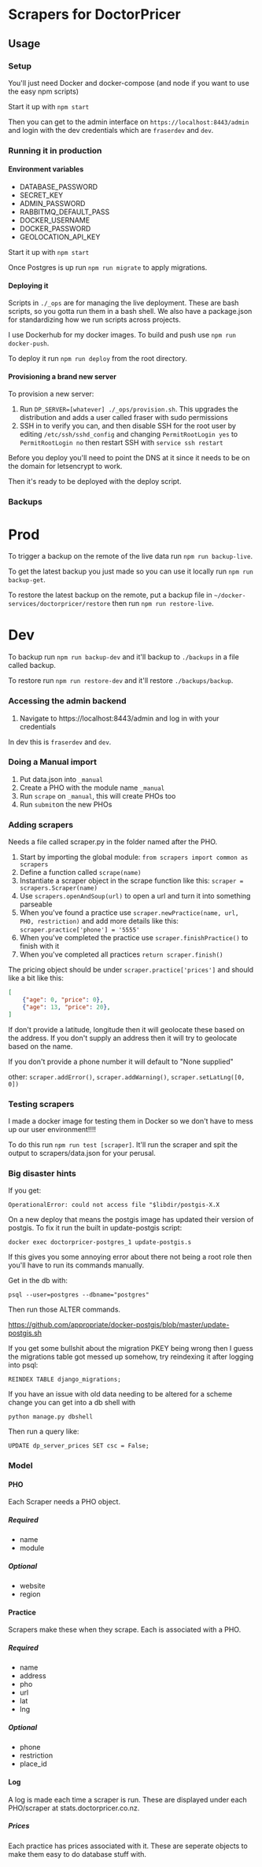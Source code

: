 # Scrapers for DoctorPricer

## Usage

### Setup

You'll just need Docker and docker-compose (and node if you want to use the easy npm scripts)

Start it up with `npm start`

Then you can get to the admin interface on `https://localhost:8443/admin` and login with the dev credentials which are `fraserdev` and `dev`.

### Running it in production

#### Environment variables

* DATABASE_PASSWORD
* SECRET_KEY
* ADMIN_PASSWORD
* RABBITMQ_DEFAULT_PASS
* DOCKER_USERNAME
* DOCKER_PASSWORD
* GEOLOCATION_API_KEY

Start it up with `npm start`

Once Postgres is up run `npm run migrate` to apply migrations.

#### Deploying it

Scripts in `./_ops` are for managing the live deployment. These are bash scripts, so you gotta run them in a bash shell. We also have a package.json for standardizing how we run scripts across projects.

I use Dockerhub for my docker images. To build and push use `npm run docker-push`.

To deploy it run `npm run deploy` from the root directory.

#### Provisioning a brand new server

To provision a new server:

1. Run `DP_SERVER=[whatever] ./_ops/provision.sh`. This upgrades the distribution and adds a user called fraser with sudo permissions
1. SSH in to verify you can, and then disable SSH for the root user by editing `/etc/ssh/sshd_config` and changing `PermitRootLogin yes` to `PermitRootLogin no` then restart SSH with `service ssh restart`

Before you deploy you'll need to point the DNS at it since it needs to be on the domain for letsencrypt to work.

Then it's ready to be deployed with the deploy script.

### Backups

# Prod

To trigger a backup on the remote of the live data run `npm run backup-live`.

To get the latest backup you just made so you can use it locally run `npm run backup-get`.

To restore the latest backup on the remote, put a backup file in `~/docker-services/doctorpricer/restore` then run `npm run restore-live`.

# Dev

To backup run `npm run backup-dev` and it'll backup to `./backups` in a file called backup.

To restore run `npm run restore-dev` and it'll restore `./backups/backup`.

### Accessing the admin backend

1. Navigate to https://localhost:8443/admin and log in with your credentials

In dev this is `fraserdev` and `dev`.

### Doing a Manual import

1. Put data.json into `_manual`
2. Create a PHO with the module name `_manual`
3. Run `scrape` on `_manual`, this will create PHOs too
4. Run `submit`on the new PHOs

### Adding scrapers

Needs a file called scraper.py in the folder named after the PHO.

1. Start by importing the global module: `from scrapers import common as scrapers`
1. Define a function called `scrape(name)`
1. Instantiate a scraper object in the scrape function like this: `scraper = scrapers.Scraper(name)`
1. Use `scrapers.openAndSoup(url)` to open a url and turn it into something parseable
1. When you've found a practice use `scraper.newPractice(name, url, PHO, restriction)` and add more details like this: `scraper.practice['phone'] = '5555'`
1. When you've completed the practice use `scraper.finishPractice()` to finish with it
1. When you've completed all practices `return scraper.finish()`

The pricing object should be under `scraper.practice['prices']` and should like a bit like this:

```JSON
[
    {"age": 0, "price": 0},
    {"age": 13, "price": 20},
]
```

If don't provide a latitude, longitude then it will geolocate these based on the address. If you don't supply an address then it will try to geolocate based on the name. 

If you don't provide a phone number it will default to "None supplied"

other: `scraper.addError()`, `scraper.addWarning()`, `scraper.setLatLng([0, 0])`

### Testing scrapers

I made a docker image for testing them in Docker so we don't have to mess up our user environment!!!!

To do this run `npm run test [scraper]`. It'll run the scraper and spit the output to scrapers/data.json for your perusal.

### Big disaster hints

If you get:

`OperationalError: could not access file "$libdir/postgis-X.X`

On a new deploy that means the postgis image has updated their version of postgis. To fix it run the built in update-postgis script:

`docker exec doctorpricer-postgres_1 update-postgis.s`

If this gives you some annoying error about there not being a root role then you'll have to run its commands manually. 

Get in the db with:

`psql --user=postgres --dbname="postgres"`

Then run those ALTER commands.

https://github.com/appropriate/docker-postgis/blob/master/update-postgis.sh

If you get some bullshit about the migration PKEY being wrong then I guess the migrations table got messed up somehow, try reindexing it after logging into psql:

`REINDEX TABLE django_migrations;`

If you have an issue with old data needing to be altered for a scheme change you can get into a db shell with

`python manage.py dbshell`

Then run a query like:

`UPDATE dp_server_prices SET csc = False;`

### Model

#### PHO

Each Scraper needs a PHO object.

##### Required

* name
* module

##### Optional

* website
* region

#### Practice

Scrapers make these when they scrape. Each is associated with a PHO.

##### Required

* name
* address
* pho
* url
* lat
* lng

##### Optional

* phone
* restriction
* place_id

#### Log

A log is made each time a scraper is run. These are displayed under each PHO/scraper at stats.doctorpricer.co.nz.

##### Prices

Each practice has prices associated with it. These are seperate objects to make them easy to do database stuff with.
